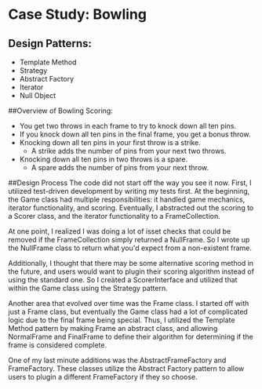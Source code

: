 # Case Study: Bowling

## Design Patterns:
* Template Method
* Strategy
* Abstract Factory
* Iterator
* Null Object

##Overview of Bowling Scoring:
* You get two throws in each frame to try to knock down all ten pins.
* If you knock down all ten pins in the final frame, you get a bonus throw.
* Knocking down all ten pins in your first throw is a strike.
  * A strike adds the number of pins from your next two throws.
* Knocking down all ten pins in two throws is a spare.
  * A spare adds the number of pins from your next throw.

##Design Process
The code did not start off the way you see it now. First, I utilized
test-driven development by writing my tests first. At the beginning, the
Game class had multiple responsibilities: it handled game mechanics, iterator
functionality, and scoring. Eventually, I abstracted out the scoring to a
Scorer class, and the iterator functionality to a FrameCollection.

At one point, I realized I was doing a lot of isset checks that could be
removed if the FrameCollection simply returned a NullFrame. So I wrote up the
NullFrame class to return what you'd expect from a non-existent frame.

Additionally, I thought that there may be some alternative scoring method
in the future, and users would want to plugin their scoring algorithm
instead of using the standard one. So I created a ScorerInterface and
utilized that within the Game class using the Strategy pattern.

Another area that evolved over time was the Frame class. I started off with
just a Frame class, but eventually the Game class had a lot of complicated
logic due to the final frame being special. Thus, I utilized the Template Method
pattern by making Frame an abstract class, and allowing NormalFrame and FinalFrame
to define their algorithm for determining if the frame is considered complete.

One of my last minute additions was the AbstractFrameFactory and FrameFactory.
These classes utilize the Abstract Factory pattern to allow users to plugin
a different FrameFactory if they so choose.
